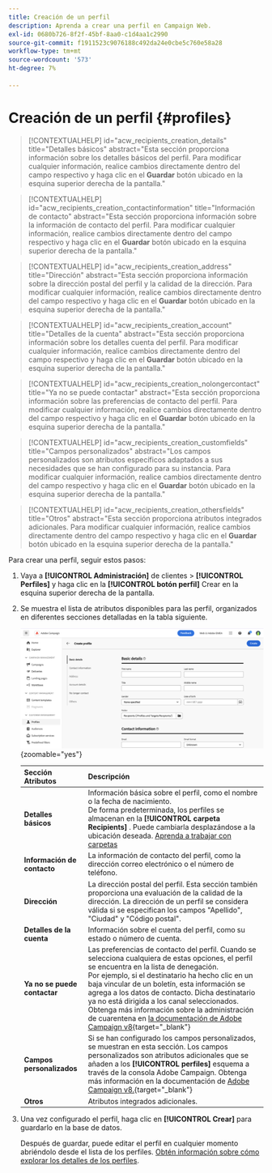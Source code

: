 ```yaml
---
title: Creación de un perfil
description: Aprenda a crear una perfil en Campaign Web.
exl-id: 0680b726-8f2f-45bf-8aa0-c1d4aa1c2990
source-git-commit: f1911523c9076188c492da24e0cbe5c760e58a28
workflow-type: tm+mt
source-wordcount: '573'
ht-degree: 7%

---
```


# Creación de un perfil {#profiles}

>[!CONTEXTUALHELP]
>id="acw_recipients_creation_details"
>title="Detalles básicos"
>abstract="Esta sección proporciona información sobre los detalles básicos del perfil. Para modificar cualquier información, realice cambios directamente dentro del campo respectivo y haga clic en el **Guardar** botón ubicado en la esquina superior derecha de la pantalla."

>[!CONTEXTUALHELP]
>id="acw_recipients_creation_contactinformation"
>title="Información de contacto"
>abstract="Esta sección proporciona información sobre la información de contacto del perfil. Para modificar cualquier información, realice cambios directamente dentro del campo respectivo y haga clic en el **Guardar** botón ubicado en la esquina superior derecha de la pantalla."

>[!CONTEXTUALHELP]
>id="acw_recipients_creation_address"
>title="Dirección"
>abstract="Esta sección proporciona información sobre la dirección postal del perfil y la calidad de la dirección. Para modificar cualquier información, realice cambios directamente dentro del campo respectivo y haga clic en el **Guardar** botón ubicado en la esquina superior derecha de la pantalla."

>[!CONTEXTUALHELP]
>id="acw_recipients_creation_account"
>title="Detalles de la cuenta"
>abstract="Esta sección proporciona información sobre los detalles cuenta del perfil. Para modificar cualquier información, realice cambios directamente dentro del campo respectivo y haga clic en el **Guardar** botón ubicado en la esquina superior derecha de la pantalla."

>[!CONTEXTUALHELP]
>id="acw_recipients_creation_nolongercontact"
>title="Ya no se puede contactar"
>abstract="Esta sección proporciona información sobre las preferencias de contacto del perfil. Para modificar cualquier información, realice cambios directamente dentro del campo respectivo y haga clic en el **Guardar** botón ubicado en la esquina superior derecha de la pantalla."

>[!CONTEXTUALHELP]
>id="acw_recipients_creation_customfields"
>title="Campos personalizados"
>abstract="Los campos personalizados son atributos específicos adaptados a sus necesidades que se han configurado para su instancia. Para modificar cualquier información, realice cambios directamente dentro del campo respectivo y haga clic en el **Guardar** botón ubicado en la esquina superior derecha de la pantalla."

>[!CONTEXTUALHELP]
>id="acw_recipients_creation_othersfields"
>title="Otros"
>abstract="Esta sección proporciona atributos integrados adicionales. Para modificar cualquier información, realice cambios directamente dentro del campo respectivo y haga clic en el **Guardar** botón ubicado en la esquina superior derecha de la pantalla."

Para crear una perfil, seguir estos pasos:

1. Vaya a **[!UICONTROL Administración]** de clientes > **[!UICONTROL Perfiles]** y haga clic en la **[!UICONTROL botón perfil]** Crear en la esquina superior derecha de la pantalla.

1. Se muestra el lista de atributos disponibles para las perfil, organizados en diferentes secciones detalladas en la tabla siguiente.

   ![Captura de pantalla que muestra la lista de atributos disponibles para el perfil, organizados en secciones](assets/create-profile.png){zoomable="yes"}

   | Sección Atributos | Descripción |
   |  ---  |  ---  |
   | **Detalles básicos** | Información básica sobre el perfil, como el nombre o la fecha de nacimiento.<br/>De forma predeterminada, los perfiles se almacenan en la **[!UICONTROL carpeta Recipients]** . Puede cambiarla desplazándose a la ubicación deseada. [Aprenda a trabajar con carpetas](../get-started/permissions.md#folders) |
   | **Información de contacto** | La información de contacto del perfil, como la dirección correo electrónico o el número de teléfono. |
   | **Dirección** | La dirección postal del perfil. Esta sección también proporciona una evaluación de la calidad de la dirección. La dirección de un perfil se considera válida si se especifican los campos &quot;Apellido&quot;, &quot;Ciudad&quot; y &quot;Código postal&quot;. |
   | **Detalles de la cuenta** | Información sobre el cuenta del perfil, como su estado o número de cuenta. |
   | **Ya no se puede contactar** | Las preferencias de contacto del perfil. Cuando se selecciona cualquiera de estas opciones, el perfil se encuentra en la lista de denegación.<br/>Por ejemplo, si el destinatario ha hecho clic en un baja vincular de un boletín, esta información se agrega a los datos de contacto. Dicha destinatario ya no está dirigida a los canal seleccionados. Obtenga más información sobre la administración de cuarentena en [la documentación de Adobe Campaign v8](https://experienceleague.adobe.com/docs/campaign/campaign-v8/send/failures/quarantines.html?lang=es){target="_blank"} |
   | **Campos personalizados** | Si se han configurado los campos personalizados, se muestran en esta sección. Los campos personalizados son atributos adicionales que se añaden a los **[!UICONTROL perfiles]** esquema a través de la consola Adobe Campaign. Obtenga más información en la documentación de [Adobe Campaign v8.](https://experienceleague.adobe.com/docs/campaign/campaign-v8/developer/shemas-forms/extend-schema.html?lang=es){target="_blank"} |
   | **Otros** | Atributos integrados adicionales. |

1. Una vez configurado el perfil, haga clic en **[!UICONTROL Crear]** para guardarlo en la base de datos.

   Después de guardar, puede editar el perfil en cualquier momento abriéndolo desde el lista de los perfiles. [Obtén información sobre cómo explorar los detalles de los perfiles](profile-view.md).